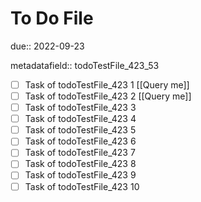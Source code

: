 # To Do File

due:: 2022-09-23

metadatafield:: todoTestFile_423_53

- [ ] Task of todoTestFile_423 1 [[Query me]]
- [ ] Task of todoTestFile_423 2 [[Query me]]
- [ ] Task of todoTestFile_423 3
- [ ] Task of todoTestFile_423 4
- [ ] Task of todoTestFile_423 5
- [ ] Task of todoTestFile_423 6
- [ ] Task of todoTestFile_423 7
- [ ] Task of todoTestFile_423 8
- [ ] Task of todoTestFile_423 9
- [ ] Task of todoTestFile_423 10